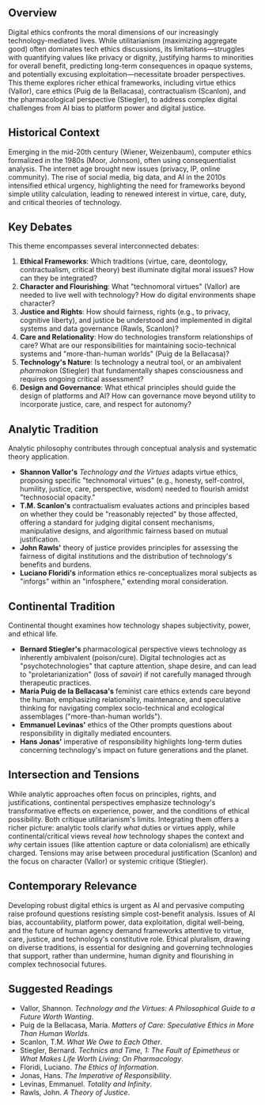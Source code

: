 ## Overview

Digital ethics confronts the moral dimensions of our increasingly technology-mediated lives. While utilitarianism (maximizing aggregate good) often dominates tech ethics discussions, its limitations—struggles with quantifying values like privacy or dignity, justifying harms to minorities for overall benefit, predicting long-term consequences in opaque systems, and potentially excusing exploitation—necessitate broader perspectives. This theme explores richer ethical frameworks, including virtue ethics (Vallor), care ethics (Puig de la Bellacasa), contractualism (Scanlon), and the pharmacological perspective (Stiegler), to address complex digital challenges from AI bias to platform power and digital justice.

## Historical Context

Emerging in the mid-20th century (Wiener, Weizenbaum), computer ethics formalized in the 1980s (Moor, Johnson), often using consequentialist analysis. The internet age brought new issues (privacy, IP, online community). The rise of social media, big data, and AI in the 2010s intensified ethical urgency, highlighting the need for frameworks beyond simple utility calculation, leading to renewed interest in virtue, care, duty, and critical theories of technology.

## Key Debates

This theme encompasses several interconnected debates:

1.  **Ethical Frameworks**: Which traditions (virtue, care, deontology, contractualism, critical theory) best illuminate digital moral issues? How can they be integrated?
2.  **Character and Flourishing**: What "technomoral virtues" (Vallor) are needed to live well with technology? How do digital environments shape character?
3.  **Justice and Rights**: How should fairness, rights (e.g., to privacy, cognitive liberty), and justice be understood and implemented in digital systems and data governance (Rawls, Scanlon)?
4.  **Care and Relationality**: How do technologies transform relationships of care? What are our responsibilities for maintaining socio-technical systems and "more-than-human worlds" (Puig de la Bellacasa)?
5.  **Technology's Nature**: Is technology a neutral tool, or an ambivalent *pharmakon* (Stiegler) that fundamentally shapes consciousness and requires ongoing critical assessment?
6.  **Design and Governance**: What ethical principles should guide the design of platforms and AI? How can governance move beyond utility to incorporate justice, care, and respect for autonomy?

## Analytic Tradition

Analytic philosophy contributes through conceptual analysis and systematic theory application.

*   **Shannon Vallor's** *Technology and the Virtues* adapts virtue ethics, proposing specific "technomoral virtues" (e.g., honesty, self-control, humility, justice, care, perspective, wisdom) needed to flourish amidst "technosocial opacity."
*   **T.M. Scanlon's** contractualism evaluates actions and principles based on whether they could be "reasonably rejected" by those affected, offering a standard for judging digital consent mechanisms, manipulative designs, and algorithmic fairness based on mutual justification.
*   **John Rawls'** theory of justice provides principles for assessing the fairness of digital institutions and the distribution of technology's benefits and burdens.
*   **Luciano Floridi's** information ethics re-conceptualizes moral subjects as "inforgs" within an "infosphere," extending moral consideration.

## Continental Tradition

Continental thought examines how technology shapes subjectivity, power, and ethical life.

*   **Bernard Stiegler's** pharmacological perspective views technology as inherently ambivalent (poison/cure). Digital technologies act as "psychotechnologies" that capture attention, shape desire, and can lead to "proletarianization" (loss of *savoir*) if not carefully managed through therapeutic practices.
*   **María Puig de la Bellacasa's** feminist care ethics extends care beyond the human, emphasizing relationality, maintenance, and speculative thinking for navigating complex socio-technical and ecological assemblages ("more-than-human worlds").
*   **Emmanuel Levinas'** ethics of the Other prompts questions about responsibility in digitally mediated encounters.
*   **Hans Jonas'** imperative of responsibility highlights long-term duties concerning technology's impact on future generations and the planet.

## Intersection and Tensions

While analytic approaches often focus on principles, rights, and justifications, continental perspectives emphasize technology's transformative effects on experience, power, and the conditions of ethical possibility. Both critique utilitarianism's limits. Integrating them offers a richer picture: analytic tools clarify *what* duties or virtues apply, while continental/critical views reveal *how* technology shapes the context and *why* certain issues (like attention capture or data colonialism) are ethically charged. Tensions may arise between procedural justification (Scanlon) and the focus on character (Vallor) or systemic critique (Stiegler).

## Contemporary Relevance

Developing robust digital ethics is urgent as AI and pervasive computing raise profound questions resisting simple cost-benefit analysis. Issues of AI bias, accountability, platform power, data exploitation, digital well-being, and the future of human agency demand frameworks attentive to virtue, care, justice, and technology's constitutive role. Ethical pluralism, drawing on diverse traditions, is essential for designing and governing technologies that support, rather than undermine, human dignity and flourishing in complex technosocial futures.

## Suggested Readings

*   Vallor, Shannon. *Technology and the Virtues: A Philosophical Guide to a Future Worth Wanting*.
*   Puig de la Bellacasa, María. *Matters of Care: Speculative Ethics in More Than Human Worlds*.
*   Scanlon, T.M. *What We Owe to Each Other*.
*   Stiegler, Bernard. *Technics and Time, 1: The Fault of Epimetheus* or *What Makes Life Worth Living: On Pharmacology*.
*   Floridi, Luciano. *The Ethics of Information*.
*   Jonas, Hans. *The Imperative of Responsibility*.
*   Levinas, Emmanuel. *Totality and Infinity*.
*   Rawls, John. *A Theory of Justice*.